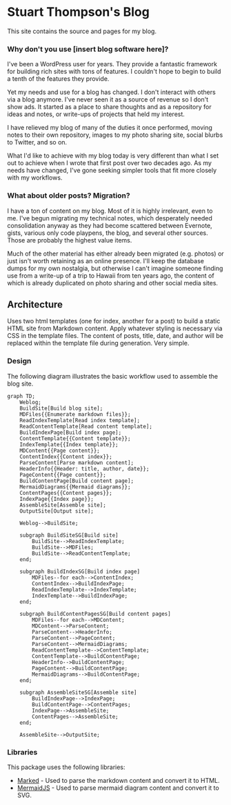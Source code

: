# Stuart Thompson's Blog

This site contains the source and pages for my blog.

### Why don't you use [insert blog software here]?

I've been a WordPress user for years. They provide a fantastic framework for
building rich sites with tons of features. I couldn't hope to begin to build
a tenth of the features they provide.

Yet my needs and use for a blog has changed. I don't interact with others via
a blog anymore. I've never seen it as a source of revenue so I don't show ads.
It started as a place to share thoughts and as a repository for ideas and
notes, or write-ups of projects that held my interest.

I have relieved my blog of many of the duties it once performed, moving notes
to their own repository, images to my photo sharing site, social blurbs to
Twitter, and so on.

What I'd like to achieve with my blog today is very different than what I set
out to achieve when I wrote that first post over two decades ago. As my needs
have changed, I've gone seeking simpler tools that fit more closely with my
workflows.

### What about older posts? Migration?

I have a ton of content on my blog. Most of it is highly irrelevant, even to
me. I've begun migrating my technical notes, which desperately needed
consolidation anyway as they had become scattered between Evernote, gists,
various only code playpens, the blog, and several other sources. Those are
probably the highest value items.

Much of the other material has either already been migrated (e.g. photos) or
just isn't worth retaining as an online presence. I'll keep the database dumps
for my own nostalgia, but otherwise I can't imagine someone finding use from
a write-up of a trip to Hawaii from ten years ago, the content of which is
already duplicated on photo sharing and other social media sites.

## Architecture

Uses two html templates (one for index, another for a post) to build a static
HTML site from Markdown content. Apply whatever styling is necessary via CSS
in the template files. The content of posts, title, date, and author will be
replaced within the template file during generation. Very simple.

### Design

The following diagram illustrates the basic workflow used to assemble the blog
site.

```mermaid
graph TD;
    Weblog;
    BuildSite[Build blog site];
    MDFiles{{Enumerate markdown files}};
    ReadIndexTemplate[Read index template];
    ReadContentTemplate[Read content template];
    BuildIndexPage[Build index page];
    ContentTemplate{{Content template}};
    IndexTemplate{{Index template}};
    MDContent{{Page content}};
    ContentIndex{{Content index}};
    ParseContent[Parse markdown content];
    HeaderInfo{{Header: title, author, date}};
    PageContent{{Page content}};
    BuildContentPage[Build content page];
    MermaidDiagrams{{Mermaid diagrams}};
    ContentPages{{Content pages}};
    IndexPage{{Index page}};
    AssembleSite[Assemble site];
    OutputSite[Output site];

    Weblog-->BuildSite;

    subgraph BuildSiteSG[Build site]
        BuildSite-->ReadIndexTemplate;
        BuildSite-->MDFiles;
        BuildSite-->ReadContentTemplate;
    end;

    subgraph BuildIndexSG[Build index page]
        MDFiles--for each-->ContentIndex;
        ContentIndex-->BuildIndexPage;
        ReadIndexTemplate-->IndexTemplate;
        IndexTemplate-->BuildIndexPage;
    end;

    subgraph BuildContentPagesSG[Build content pages]
        MDFiles--for each-->MDContent;
        MDContent-->ParseContent;
        ParseContent-->HeaderInfo;
        ParseContent-->PageContent;
        ParseContent-->MermaidDiagrams;
        ReadContentTemplate-->ContentTemplate;
        ContentTemplate-->BuildContentPage;
        HeaderInfo-->BuildContentPage;
        PageContent-->BuildContentPage;
        MermaidDiagrams-->BuildContentPage;
    end;
    
    subgraph AssembleSiteSG[Assemble site]
        BuildIndexPage-->IndexPage;
        BuildContentPage-->ContentPages;
        IndexPage-->AssembleSite;
        ContentPages-->AssembleSite;
    end;

    AssembleSite-->OutputSite;
```

### Libraries

This package uses the following libraries:

* [Marked](https://www.npmjs.com/package/marked) - Used to parse the markdown
content and convert it to HTML.
* [MermaidJS](https://www.npmjs.com/package/mermaid) - Used to parse mermaid
diagram content and convert it to SVG.
